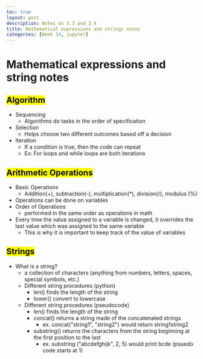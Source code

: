 ```yaml
---
toc: true
layout: post
description: Notes on 3.3 and 3.4
title: Mathematical expressions and strings notes
categories: [Week 14, jupyter]
---
```


# Mathematical expressions and string notes

## <mark>Algorithm</mark>
- Sequencing
  - Algorithms do tasks in the order of specification
- Selection
  - Helps choose two different outcomes based off a decision
- Iteration
  - If a condition is true, then the code can repeat
  - Ex: For loops and while loops are both iterations

## <mark>Arithmetic Operations</mark>
- Basic Operations
  - Addition(+), subtraction(-), multiplication(*), division(/), modulus (%)
- Operations can be done on variables
- Order of Operations
  - performed in the same order as operations in math
- Every time the value assigned to a variable is changed, it overrides the last value which was assigned to the same variable
  - This is why it is important to keep track of the value of variables

## <mark>Strings</mark>
- What is a string?
  - a collection of characters (anything from numbers, letters, spaces, special symbols, etc.)
  - Different string procedures (python)
    - len() finds the length of the string
    - lower() convert to lowercase
  - Different string procedures (pseudocode)
    - len() finds the length of the string
    - concat() returns a string made of the concatenated strings 
      - ex. concat("string1", "string2") would return string1string2
    - substring() returns the characters from the string beginning at the first position to the last 
      - ex. substring ("abcdefghijk", 2, 5) would print bcde (psuedo code starts at 1)


